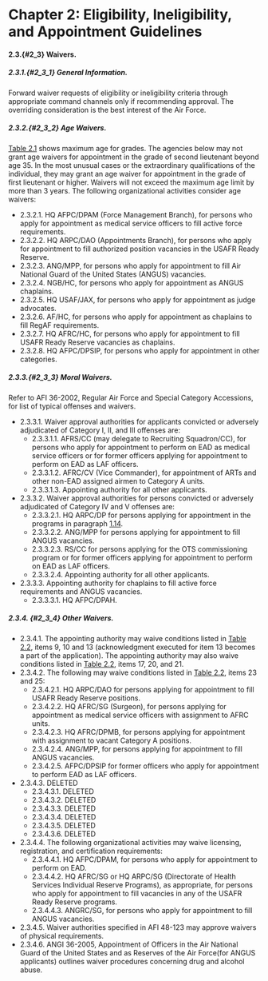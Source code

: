# Chapter 2: Eligibility, Ineligibility, and Appointment Guidelines

#### 2.3.{#2_3} Waivers.
##### 2.3.1.{#2_3_1} General Information. 
Forward waiver requests of eligibility or ineligibility criteria through appropriate command channels only if recommending approval. The overriding consideration is the best interest of the Air Force.

##### 2.3.2.{#2_3_2} Age Waivers. 
[Table 2.1](#table2_1) shows maximum age for grades. The agencies below may not grant age waivers for appointment in the grade of second lieutenant beyond age 35. In the most unusual cases or the extraordinary qualifications of the individual, they may grant an age waiver for appointment in the grade of first lieutenant or higher. Waivers will not exceed the maximum age limit by more than 3 years. The following organizational activities consider age waivers: 
+ 2.3.2.1. HQ AFPC/DPAM (Force Management Branch), for persons who apply for appointment as medical service officers to fill active force requirements. 
+ 2.3.2.2. HQ ARPC/DAO (Appointments Branch), for persons who apply for appointment to fill authorized position vacancies in the USAFR Ready Reserve. 
+ 2.3.2.3. ANG/MPP, for persons who apply for appointment to fill Air National Guard of the United States (ANGUS) vacancies. 
+ 2.3.2.4. NGB/HC, for persons who apply for appointment as ANGUS chaplains.
+ 2.3.2.5. HQ USAF/JAX, for persons who apply for appointment as judge advocates. 
+ 2.3.2.6. AF/HC, for persons who apply for appointment as chaplains to fill RegAF requirements.
+ 2.3.2.7. HQ AFRC/HC, for persons who apply for appointment to fill USAFR Ready Reserve vacancies as chaplains.
+ 2.3.2.8. HQ AFPC/DPSIP, for persons who apply for appointment in other categories.

##### 2.3.3.{#2_3_3} Moral Waivers.
Refer to AFI 36-2002, Regular Air Force and Special Category Accessions, for list of typical offenses and waivers. 
+ 2.3.3.1. Waiver approval authorities for applicants convicted or adversely adjudicated of Category I, II, and III offenses are: 
	+ 2.3.3.1.1. AFRS/CC (may delegate to Recruiting Squadron/CC), for persons who apply for appointment to perform on EAD as medical service officers or for former officers applying for appointment to perform on EAD as LAF officers.
	+ 2.3.3.1.2. AFRC/CV (Vice Commander), for appointment of ARTs and other non-EAD assigned airmen to Category A units. 
	+ 2.3.3.1.3. Appointing authority for all other applicants. 
+ 2.3.3.2. Waiver approval authorities for persons convicted or adversely adjudicated of Category IV and V offenses are: 
	+ 2.3.3.2.1. HQ ARPC/DP for persons applying for appointment in the programs in paragraph [1.14](../chapter1/chapter1.md#1_14). 
	+ 2.3.3.2.2. ANG/MPP for persons applying for appointment to fill ANGUS vacancies. 	
	+ 2.3.3.2.3. RS/CC for persons applying for the OTS commissioning program or for former officers applying for appointment to perform on EAD as LAF officers.
	+ 2.3.3.2.4. Appointing authority for all other applicants.
+ 2.3.3.3. Appointing authority for chaplains to fill active force requirements and ANGUS vacancies. 
	+ 2.3.3.3.1. HQ AFPC/DPAH.

##### 2.3.4. {#2_3_4} Other Waivers. 

+ 2.3.4.1. The appointing authority may waive conditions listed in [Table 2.2](#table2_2), items 9, 10 and 13 (acknowledgment executed for item 13 becomes a part of the application). The appointing authority may also waive conditions listed in [Table 2.2](#table2_2), items 17, 20, and 21. 
+ 2.3.4.2. The following may waive conditions listed in [Table 2.2](#table2_2), items 23 and 25: 
	+ 2.3.4.2.1. HQ ARPC/DAO for persons applying for appointment to fill USAFR Ready Reserve positions. 
	+ 2.3.4.2.2. HQ AFRC/SG (Surgeon), for persons applying for appointment as medical service officers with assignment to AFRC units. 
	+ 2.3.4.2.3. HQ AFRC/DPMB, for persons applying for appointment with assignment to vacant Category A positions. 
	+ 2.3.4.2.4. ANG/MPP, for persons applying for appointment to fill ANGUS vacancies. 
	+ 2.3.4.2.5. AFPC/DPSIP for former officers who apply for appointment to perform EAD as LAF officers.
+ 2.3.4.3. DELETED
	+ 2.3.4.3.1. DELETED
	+ 2.3.4.3.2. DELETED
	+ 2.3.4.3.3. DELETED
	+ 2.3.4.3.4. DELETED
	+ 2.3.4.3.5. DELETED
	+ 2.3.4.3.6. DELETED
+ 2.3.4.4. The following organizational activities may waive licensing, registration, and 
certification requirements: 
	+ 2.3.4.4.1. HQ AFPC/DPAM, for persons who apply for appointment to perform on EAD. 
	+ 2.3.4.4.2. HQ AFRC/SG or HQ ARPC/SG (Directorate of Health Services Individual Reserve Programs), as appropriate, for persons who apply for appointment to fill vacancies in any of the USAFR Ready Reserve programs. 
	+ 2.3.4.4.3. ANGRC/SG, for persons who apply for appointment to fill ANGUS vacancies. 
+ 2.3.4.5. Waiver authorities specified in AFI 48-123 may approve waivers of physical requirements. 
+ 2.3.4.6. ANGI 36-2005, Appointment of Officers in the Air National Guard of the United States and as Reserves of the Air Force(for ANGUS applicants) outlines waiver procedures concerning drug and alcohol abuse.
